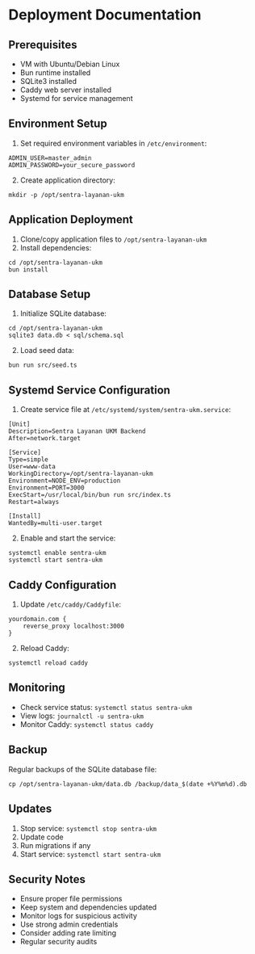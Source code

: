 # Deployment Documentation

## Prerequisites
- VM with Ubuntu/Debian Linux
- Bun runtime installed
- SQLite3 installed
- Caddy web server installed
- Systemd for service management

## Environment Setup
1. Set required environment variables in `/etc/environment`:
```
ADMIN_USER=master_admin
ADMIN_PASSWORD=your_secure_password
```

2. Create application directory:
```
mkdir -p /opt/sentra-layanan-ukm
```

## Application Deployment
1. Clone/copy application files to `/opt/sentra-layanan-ukm`
2. Install dependencies:
```
cd /opt/sentra-layanan-ukm
bun install
```

## Database Setup
1. Initialize SQLite database:
```
cd /opt/sentra-layanan-ukm
sqlite3 data.db < sql/schema.sql
```

2. Load seed data:
```
bun run src/seed.ts
```

## Systemd Service Configuration
1. Create service file at `/etc/systemd/system/sentra-ukm.service`:
```
[Unit]
Description=Sentra Layanan UKM Backend
After=network.target

[Service]
Type=simple
User=www-data
WorkingDirectory=/opt/sentra-layanan-ukm
Environment=NODE_ENV=production
Environment=PORT=3000
ExecStart=/usr/local/bin/bun run src/index.ts
Restart=always

[Install]
WantedBy=multi-user.target
```

2. Enable and start the service:
```
systemctl enable sentra-ukm
systemctl start sentra-ukm
```

## Caddy Configuration
1. Update `/etc/caddy/Caddyfile`:
```
yourdomain.com {
    reverse_proxy localhost:3000
}
```

2. Reload Caddy:
```
systemctl reload caddy
```

## Monitoring
- Check service status: `systemctl status sentra-ukm`
- View logs: `journalctl -u sentra-ukm`
- Monitor Caddy: `systemctl status caddy`

## Backup
Regular backups of the SQLite database file:
```
cp /opt/sentra-layanan-ukm/data.db /backup/data_$(date +%Y%m%d).db
```

## Updates
1. Stop service: `systemctl stop sentra-ukm`
2. Update code
3. Run migrations if any
4. Start service: `systemctl start sentra-ukm`

## Security Notes
- Ensure proper file permissions
- Keep system and dependencies updated
- Monitor logs for suspicious activity
- Use strong admin credentials
- Consider adding rate limiting
- Regular security audits